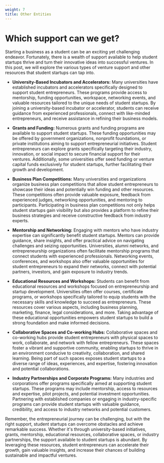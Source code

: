 ```yaml
---
weight: 7
title: Other Entities
---
```


# **Which support can we get?** 

Starting a business as a student can be an exciting yet challenging endeavor. Fortunately, there is a wealth of support available to help student startups thrive and turn their innovative ideas into successful ventures. In this post, we will explore the various types of venture support and other resources that student startups can tap into.

- **University-Based Incubators and Accelerators:** Many universities have established incubators and accelerators specifically designed to support student entrepreneurs. These programs provide access to mentorship, funding opportunities, workspace, networking events, and valuable resources tailored to the unique needs of student startups. By joining a university-based incubator or accelerator, students can receive guidance from experienced professionals, connect with like-minded entrepreneurs, and receive assistance in refining their business models.

- **Grants and Funding:** Numerous grants and funding programs are available to support student startups. These funding opportunities may be offered by government organizations, nonprofit foundations, or private institutions aiming to support entrepreneurial initiatives. Student entrepreneurs can explore grants specifically targeting their industry, innovation, or social impact to secure financial support for their ventures. Additionally, some universities offer seed funding or venture capital funds exclusively for student startups, further facilitating their growth and development.

- **Business Plan Competitions:** Many universities and organizations organize business plan competitions that allow student entrepreneurs to showcase their ideas and potentially win funding and other resources. These competitions often provide valuable exposure, feedback from experienced judges, networking opportunities, and mentoring to participants. Participating in business plan competitions not only helps student startups gain visibility but also provides a platform to refine their business strategies and receive constructive feedback from industry experts.

- **Mentorship and Networking:** Engaging with mentors who have industry expertise can significantly benefit student startups. Mentors can provide guidance, share insights, and offer practical advice on navigating challenges and seizing opportunities. Universities, alumni networks, and entrepreneurship organizations often facilitate mentorship programs that connect students with experienced professionals. Networking events, conferences, and workshops also offer valuable opportunities for student entrepreneurs to expand their networks, connect with potential partners, investors, and gain exposure to industry trends.

- **Educational Resources and Workshops:** Students can benefit from educational resources and workshops focused on entrepreneurship and startup development. Universities often offer courses, certificate programs, or workshops specifically tailored to equip students with the necessary skills and knowledge to succeed as entrepreneurs. These resources cover various aspects, including business planning, marketing, finance, legal considerations, and more. Taking advantage of these educational opportunities empowers student startups to build a strong foundation and make informed decisions.

- **Collaborative Spaces and Co-working Hubs:** Collaborative spaces and co-working hubs provide student entrepreneurs with physical spaces to work, collaborate, and network with fellow entrepreneurs. These spaces foster a vibrant and supportive community, enabling startups to thrive in an environment conducive to creativity, collaboration, and shared learning. Being part of such spaces exposes student startups to a diverse range of ideas, experiences, and expertise, fostering innovation and potential collaborations.

- **Industry Partnerships and Corporate Programs:** Many industries and corporations offer programs specifically aimed at supporting student startups. These programs may include mentorship, access to resources and expertise, pilot projects, and potential investment opportunities. Partnering with established companies or engaging in industry-specific programs can provide student startups with valuable guidance, credibility, and access to industry networks and potential customers.

Remember, the entrepreneurial journey can be challenging, but with the right support, student startups can overcome obstacles and achieve remarkable success. Whether it's through university-based initiatives, grants, mentorship, educational resources, collaborative spaces, or industry partnerships, the support available to student startups is abundant. By leveraging these resources, student entrepreneurs can accelerate their growth, gain valuable insights, and increase their chances of building sustainable and impactful ventures.